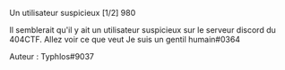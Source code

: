  Un utilisateur suspicieux [1/2]
980

Il semblerait qu'il y ait un utilisateur suspicieux sur le serveur discord du 404CTF. Allez voir ce que veut Je suis un gentil humain#0364

Auteur : Typhlos#9037

